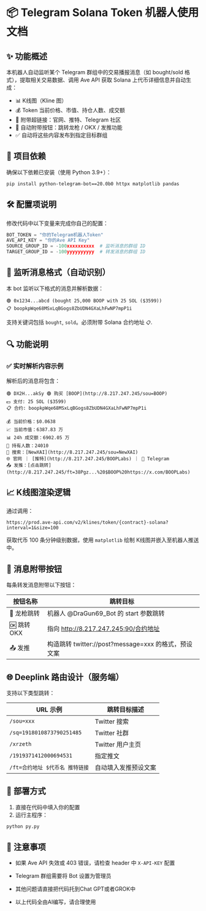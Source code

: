 # 📦 Telegram Solana Token 机器人使用文档

## ✨ 功能概述

本机器人自动监听某个 Telegram 群组中的交易播报消息（如 bought/sold 格式），提取相关交易数据、调用 Ave API 获取 Solana 上代币详细信息并自动生成：

- 📊 K线图（Kline 图）
- 💰 Token 当前价格、市值、持仓人数、成交额
- 📎 附带超链接：官网、推特、Telegram 社区
- 🧩 自动附带按钮：跳转龙枪 / OKX / 发推功能
- ✅ 自动将这些内容发布到指定目标群组

## 🧱 项目依赖

确保以下依赖已安装（使用 Python 3.9+）：

```bash
pip install python-telegram-bot==20.0b0 httpx matplotlib pandas
```

## 🛠 配置项说明

修改代码中以下变量来完成你自己的配置：

```python
BOT_TOKEN = "你的Telegram机器人Token"
AVE_API_KEY = "你的Ave API Key"
SOURCE_GROUP_ID = -100xxxxxxxxxx  # 监听消息的群组 ID
TARGET_GROUP_ID = -100yyyyyyyyyy  # 转发消息的群组 ID
```

## 📩 监听消息格式（自动识别）

本 bot 监听以下格式的消息并解析数据：

```
🟢 0x1234...abcd (bought 25,000 BOOP with 25 SOL ($3599))
📋 boopkpWqe68MSxLqBGogs8ZbUDN4GXaLhFwNP7mpP1i
```

支持关键词包括 `bought`, `sold`。必须附带 Solana 合约地址 `📋`.

## 🔍 功能说明

### ✅ 实时解析内容示例

解析后的消息将包含：

```
🟢 DX2H...akSy 🟢 购买 [BOOP](http://8.217.247.245/sou=BOOP)
💵 支付: 25 SOL ($3599)
📋 合约: boopkpWqe68MSxLqBGogs8ZbUDN4GXaLhFwNP7mpP1i

💰 当前价格：$0.0638
📈 当前市值：6387.83 万
📊 24h 成交额：6902.05 万
👥 持有人数：24010
🔗 搜索：[NewXAI](http://8.217.247.245/sou=NewXAI)
🌐 官网 ｜ [推特](http://8.217.247.245/BOOPLabs) ｜ 📢 Telegram
📤 发推：[点击跳转](http://8.217.247.245/ft=38Pgz...%20$BOOP%20https://x.com/BOOPLabs)
```

## 📈 K线图渲染逻辑

通过调用：

```
https://prod.ave-api.com/v2/klines/token/{contract}-solana?interval=1&size=100
```

获取代币 100 条分钟级别数据，使用 `matplotlib` 绘制 K线图并嵌入至机器人推送中。

## 🔘 消息附带按钮

每条转发消息附带以下按钮：

| 按钮名称   | 跳转目标                                             |
| ---------- | ---------------------------------------------------- |
| 🔗 龙枪跳转 | 机器人 @DraGun69_Bot 的 start 参数跳转               |
| 🆗 跳转OKX  | 指向 http://8.217.247.245:90/合约地址                |
| 📤 发推     | 构造跳转 twitter://post?message=xxx 的格式，预设文案 |

## 🌐 Deeplink 路由设计（服务端）

支持以下类型跳转：

| URL 示例                        | 跳转目标描述         |
| ------------------------------- | -------------------- |
| `/sou=xxx`                      | Twitter 搜索         |
| `/sq=1918010873790251485`       | Twitter 社群         |
| `/xrzeth`                       | Twitter 用户主页     |
| `/1919371412000694531`          | 指定推文             |
| `/ft=合约地址 $代币名 推特链接` | 自动填入发推预设文案 |

## 📌 部署方式

1. 直接在代码中填入你的配置
2. 运行主程序：

```bash
python py.py
```

## 📎 注意事项

- 如果 Ave API 失效或 403 错误，请检查 header 中 `X-API-KEY` 配置

- Telegram 群组需要将 Bot 设置为管理员

- 其他问题请直接把代码托到Chat GPT或者GROK中

- 以上代码全由AI编写，请合理使用
